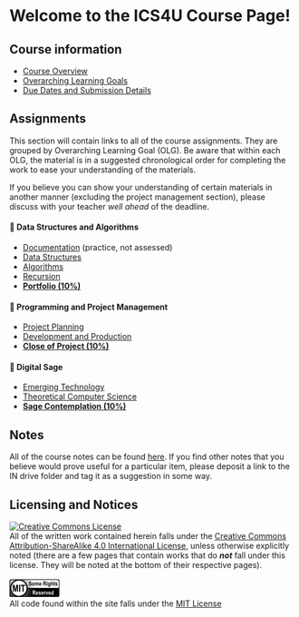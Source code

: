 # Welcome to the ICS4U Course Page!

## Course information

* [Course Overview](./Course-Overview)
* [Overarching Learning Goals](./images/ICS4U.jpg)
* [Due Dates and Submission Details](./Due-Dates-and-Submission-Details)

## Assignments

This section will contain links to all of the course assignments.  They are grouped by Overarching Learning Goal (OLG).  Be aware that within each OLG, the material is in a suggested chronological order for completing the work to ease your understanding of the materials.  

If you believe you can show your understanding of certain materials in another manner (excluding the project management section), please discuss with your teacher _well ahead_ of the deadline.

#### &#x1F4D9; Data Structures and Algorithms
* [Documentation](./Documentation) (practice, not assessed)
* [Data Structures](./Data-Structures)
* [Algorithms](./Algorithms)
* [Recursion](./Recursion) 
* [**Portfolio (10%)**](./Programming-Portfolio)

#### &#x1F4D8; Programming and Project Management

* [Project Planning](./Project-Planning)
* [Development and Production](./Project-Development-and-Production)
* [**Close of Project (10%)**](./Project-Closing)

#### &#x1F4D7; Digital Sage 
* [Emerging Technology](./Emerging-Technology)
* [Theoretical Computer Science](./Theoretical-Computer-Science)
* [**Sage Contemplation (10%)**](./Digital-Sage-Contemplation)

## Notes

All of the course notes can be found [here](https://github.com/johnfraserss/ICS4U/tree/master/examples).  If you find other notes that you believe would prove useful for a particular item, please deposit a link to the IN drive folder and tag it as a suggestion in some way.

## Licensing and Notices
<a rel="license" href="http://creativecommons.org/licenses/by-sa/4.0/"><img alt="Creative Commons License" style="border-width:0" src="https://i.creativecommons.org/l/by-sa/4.0/88x31.png" /></a><br/>
All of the written work contained herein falls under the <a rel="license" href="http://creativecommons.org/licenses/by-sa/4.0/">Creative Commons Attribution-ShareAlike 4.0 International License</a>, unless otherwise explicitly noted (there are a few pages that contain works that do _**not**_ fall under this license.  They will be noted at the bottom of their respective pages).<br/><br/>
<a href="https://github.com/johnfraserss/ICS4U/blob/master/LICENSE.md" rel="license"><img src="./images/mit.png" /></a><br/>
All code found within the site falls under the [MIT License](https://github.com/johnfraserss/ICS4U/blob/master/LICENSE.md)<br/><br/>
